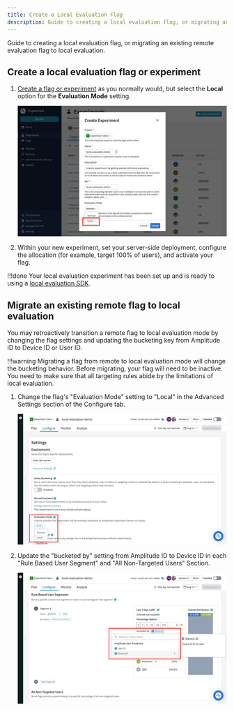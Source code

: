 ```yaml
---
title: Create a Local Evaluation Flag
description: Guide to creating a local evaluation flag, or migrating an existing remote evaluation flag to local evaluation.
---
```


Guide to creating a local evaluation flag, or migrating an existing remote evaluation flag to local evaluation.

## Create a local evaluation flag or experiment

1. [Create a flag or experiment](./getting-started/create-a-flag.md) as you normally would, but select the **Local** option for the **Evaluation Mode** setting.

    ![Screenshot of the flag creation modal with evaluation mode setting](../../assets/images/experiment/local-eval-create-flag-1.png)

2. Within your new experiment, set your server-side deployment, configure the allocation (for example, target 100% of users), and activate your flag.

!!!done
    Your local evaluation experiment has been set up and is ready to  using a [local evaluation SDK](../general/evaluation/local-evaluation.md#sdks).

## Migrate an existing remote flag to local evaluation

You may retroactively transition a remote flag to local evaluation mode by changing the flag settings and updating the bucketing key from Amplitude ID to Device ID or User ID.

!!!warning
    Migrating a flag from remote to local evaluation mode will change the bucketing behavior. Before migrating, your flag will need to be inactive. You need to make sure that all targeting rules abide by the limitations of local evaluation.

1. Change the flag's "Evaluation Mode" setting to "Local" in the Advanced Settings section of the Configure tab.

    ![Screenshot of advanced settings with evaluation mode picker](../../assets/images/experiment/local-eval-migrate-flag-1.png)

2. Update the "bucketed by" setting from Amplitude ID to Device ID in each "Rule Based User Segment" and "All Non-Targeted Users" Section.

    ![Screenshot of allocation configuration with "bucketed by" setting](../../assets/images/experiment/local-eval-migrate-flag-2.png)
